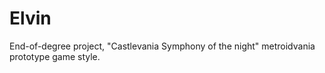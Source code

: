 # Elvin
End-of-degree project, "Castlevania Symphony of the night" metroidvania prototype game style.
